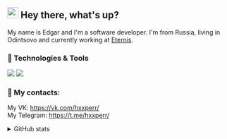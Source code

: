 ## <img src="https://github.com/hoop3r/hoop3r/blob/e6649c6c8e21de32c7175ec8ac33db3fa3d23087/wave.gif" width="25px"> Hey there, what's up?

My name is Edgar and I'm a software developer. I'm from Russia, living in Odintsovo and currently working at [Eternis](https://www.eternis.ru/).

### 🔧 Technologies & Tools

![](https://img.shields.io/badge/.NET-SQL-blue)
![](https://img.shields.io/badge/Figma-Photoshop-blue)

### 📱  My contacts:

My VK: https://vk.com/hxxperr/ <br>
My Telegram: https://t.me/hxxperr/


<details>
<summary>GitHub stats</summary>
  <br>
  <img src="https://github-readme-stats.vercel.app/api/top-langs/?username=hoop3r" />
  <p />
  <img src="https://github-readme-stats.vercel.app/api?username=hoop3r&count_private=true&show_icons=true" />
</details>
